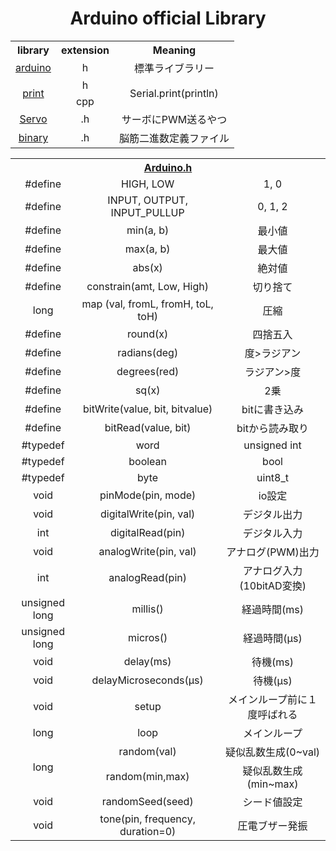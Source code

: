<h1 align="center">Arduino official Library</h1>
    

<table align="center">

  <tr align="center">
    <th>library</th>
    <th>extension</th>
    <th>Meaning</th>
  </tr>
  
  <tr align="center">
    <td><a href="/Arduino.h">arduino</a></td>
    <td>h</td>
    <td>標準ライブラリー</td>
  </tr>
  
  <tr align="center">
    <td rowspan="2"><a href="/Print.h">print</a></td>
    <td>h</td>
    <td rowspan="2">Serial.print(println)</td>
  </tr>
  
  <tr align="center">
    <td>cpp</td>
  </tr>
  
  <tr align="center">
    <td><a href="/Servo.h">Servo</a></td>
    <td>.h</td>
    <td>サーボにPWM送るやつ</td>
  </tr>
  
  <tr align="center">
    <td><a href="/binary.h">binary</a></td>
    <td>.h</td>
    <td>脳筋二進数定義ファイル</td>
  </tr>

</table>


<table align="center">
 <tr align="center">
    <th colspan="3"><a href="/Arduino.h">Arduino.h</a></th>
 </tr>
  
  <tr align="center">
    <td>#define</td>
    <td>HIGH, LOW</td>
    <td>1, 0</td>
  </tr>
  
  <tr align="center">
    <td>#define</td>
    <td>INPUT, OUTPUT, INPUT_PULLUP</td>
    <td>0, 1, 2</td>
  </tr>
  
  <tr align="center">
    <td>#define</td>
    <td>min(a, b)</td>
    <td>最小値</td>
  </tr>
  
  <tr align="center">
    <td>#define</td>
    <td>max(a, b)</td>
    <td>最大値</td>
  </tr>
  
  <tr align="center">
    <td>#define</td>
    <td>abs(x)</td>
    <td>絶対値</td>
  </tr>
  
  <tr align="center">
    <td>#define</td>
    <td>constrain(amt, Low, High)</td>
    <td>切り捨て</td>
  </tr>
  
  <tr align="center">
    <td>long</td>
    <td>map (val, fromL, fromH, toL, toH)</td>
    <td>圧縮</td>
  </tr>
  
  <tr align="center">
    <td>#define</td>
    <td>round(x)</td>
    <td>四捨五入</td>
  </tr>
  
  <tr align="center">
    <td>#define</td>
    <td>radians(deg)</td>
    <td>度>ラジアン</td>
  </tr>
  
  <tr align="center">
    <td>#define</td>
    <td>degrees(red)</td>
    <td>ラジアン>度</td>
  </tr>
  
  <tr align="center">
    <td>#define</td>
    <td>sq(x)</td>
    <td>2乗</td>
  </tr>
  
  <tr align="center">
    <td>#define</td>
    <td>bitWrite(value, bit, bitvalue)</td>
    <td>bitに書き込み</td>
  </tr>
  
  <tr align="center">
    <td>#define</td>
    <td>bitRead(value, bit)</td>
    <td>bitから読み取り</td>
  </tr>
  
  <tr align="center">
    <td>#typedef</td>
    <td>word</td>
    <td>unsigned int</td>
  </tr>
  
  <tr align="center">
    <td>#typedef</td>
    <td>boolean</td>
    <td>bool</td>
  </tr>
  
  <tr align="center">
    <td>#typedef</td>
    <td>byte</td>
    <td>uint8_t</td>
  </tr>
  
  <tr align="center">
    <td>void</td>
    <td>pinMode(pin, mode)</td>
    <td>io設定</td>
  </tr>
  
  <tr align="center">
    <td>void</td>
    <td>digitalWrite(pin, val)</td>
    <td>デジタル出力</td>
  </tr>
  
  <tr align="center">
    <td>int</td>
    <td>digitalRead(pin)</td>
    <td>デジタル入力</td>
  </tr>
  
  <tr align="center">
    <td>void</td>
    <td>analogWrite(pin, val)</td>
    <td>アナログ(PWM)出力</td>
  </tr>
  
  <tr align="center">
    <td>int</td>
    <td>analogRead(pin)</td>
    <td>アナログ入力(10bitAD変換)</td>
  </tr>
  
  <tr align="center">
    <td>unsigned long</td>
    <td>millis()</td>
    <td>経過時間(ms)</td>
  </tr>
  
  <tr align="center">
    <td>unsigned long</td>
    <td>micros()</td>
    <td>経過時間(μs)</td>
  </tr>
  
  <tr align="center">
    <td>void</td>
    <td>delay(ms)</td>
    <td>待機(ms)</td>
  </tr>
  
  <tr align="center">
    <td>void</td>
    <td>delayMicroseconds(μs)</td>
    <td>待機(μs)</td>
  </tr>
  
  <tr align="center">
    <td>void</td>
    <td>setup</td>
    <td>メインループ前に１度呼ばれる</td>
  </tr>
  
  <tr align="center">
    <td>long</td>
    <td>loop</td>
    <td>メインループ</td>
  </tr>
  
  <tr align="center">
    <td rowspan="2">long</td>
    <td>random(val)</td>
    <td>疑似乱数生成(0~val)</td>
  </tr>
  
  <tr align="center">
    <td>random(min,max)</td>
    <td>疑似乱数生成(min~max)</td>
  </tr>
  
  <tr align="center">
    <td>void</td>
    <td>randomSeed(seed)</td>
    <td>シード値設定</td>
  </tr>
  
  <tr align="center">
    <td>void</td>
    <td>tone(pin, frequency, duration=0)</td>
    <td>圧電ブザー発振</td>
  </tr>
  
</table>
